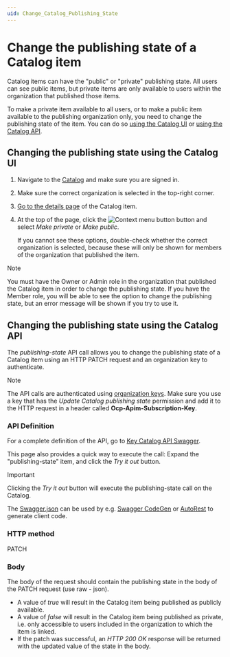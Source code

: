 ```yaml
---
uid: Change_Catalog_Publishing_State
---
```


# Change the publishing state of a Catalog item

Catalog items can have the "public" or "private" publishing state. All users can see public items, but private items are only available to users within the organization that published those items.

To make a private item available to all users, or to make a public item available to the publishing organization only, you need to change the publishing state of the item. You can do so [using the Catalog UI](#changing-the-publishing-state-using-the-catalog-ui) or [using the Catalog API](#changing-the-publishing-state-using-the-catalog-api).

## Changing the publishing state using the Catalog UI

1. Navigate to the [Catalog](https://catalog.dataminer.services/) and make sure you are signed in.

1. Make sure the correct organization is selected in the top-right corner.

1. [Go to the details page](xref:Looking_up_an_item_in_the_catalog) of the Catalog item.

1. At the top of the page, click the ![Context menu button](~/dataminer/images/Catalog_context_menu.png) button and select *Make private* or *Make public*.

   If you cannot see these options, double-check whether the correct organization is selected, because these will only be shown for members of the organization that published the item.

> [!NOTE]
> You must have the Owner or Admin role in the organization that published the Catalog item in order to change the publishing state. If you have the Member role, you will be able to see the option to change the publishing state, but an error message will be shown if you try to use it.

## Changing the publishing state using the Catalog API

The *publishing-state* API call allows you to change the publishing state of a Catalog item using an HTTP PATCH request and an organization key to authenticate.

> [!NOTE]
> The API calls are authenticated using [organization keys](xref:Managing_dataminer_services_keys#organization-keys). Make sure you use a key that has the *Update Catalog publishing state* permission and add it to the HTTP request in a header called **Ocp-Apim-Subscription-Key**.

### API Definition

For a complete definition of the API, go to [Key Catalog API Swagger](https://catalogapi-prod.cca-prod.aks.westeurope.dataminer.services/swagger/index.html?urls.primaryName=Key+Catalog+API+v2.0).

This page also provides a quick way to execute the call: Expand the "publishing-state" item, and click the *Try it out* button.

> [!IMPORTANT]
> Clicking the *Try it out* button will execute the publishing-state call on the Catalog.

The [Swagger.json](https://catalogapi-prod.cca-prod.aks.westeurope.dataminer.services/swagger/key-catalog_2.0/swagger.json) can be used by e.g. [Swagger CodeGen](https://swagger.io/docs/open-source-tools/swagger-codegen/) or [AutoRest](https://azure.github.io/autorest/generate/) to generate client code.

### HTTP method

PATCH

### Body

The body of the request should contain the publishing state in the body of the PATCH request (use raw - json).

- A value of *true* will result in the Catalog item being published as publicly available.
- A value of *false* will result in the Catalog item being published as private, i.e. only accessible to users included in the organization to which the item is linked.
- If the patch was successful, an *HTTP 200 OK* response will be returned with the updated value of the state in the body.
